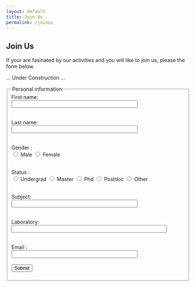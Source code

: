 ```yaml
---
layout: default
title: Join Us
permalink: /joinus
---
```


## Join Us

If your are fasinated by our activities and you will like to join us, please the form below.

... Under Construction ...
<html>
<form action="/action_page.php">
<fieldset>
<legend>Personal information:</legend>
First name:<br>
<input type="text" name="firstname" size="40"><br><br>

Last name:<br>
<input type="text" name="lastname" size="40"><br><br>

Gender : <br>
<input type="radio" name="gender" value="male" > Male
<input type="radio" name="gender" value="female"> Female<br><br>

Status : <br>
<input type="radio" name="status" value="Undergrad" > Undergrad
<input type="radio" name="status" value="master" > Master
<input type="radio" name="status" value="phd" > Phd
<input type="radio" name="status" value="postdoc" > Postdoc
<input type="radio" name="status" value="other" > Other<br><br>

Subject:<br>
<input type="text" name="courseofstudy" size="40"><br><br>

Laboratory:<br>
<input type="text" name="laboratory" size="50"><br><br>

Email :<br>
<input type="text" name="email" size="40"><br>
<br>
<input type="submit" value="Submit">
</fieldset>
</form>
</html>
